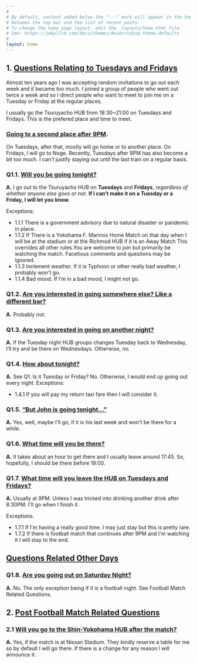 ```yaml
---
#
# By default, content added below the "---" mark will appear in the home page
# between the top bar and the list of recent posts.
# To change the home page layout, edit the _layouts/home.html file.
# See: https://jekyllrb.com/docs/themes/#overriding-theme-defaults
#
layout: home
---
```


## 1. [Questions Relating to Tuesdays and Fridays](tuesdays_and_fridays)

Almost ten years ago I was accepting random invitations to go out each week and it became too much. I joined a group of people who went out twice a week and so I direct people who want to meet to join me on a Tuesday or Friday at the regular places.

I usually go the Tsuruyacho HUB from 18:30~21:00 on Tuesdays and Fridays. This is the prefered place and time to meet. 

### [Going to a second place after 9PM](second_bar).

On Tuesdays, after that, mostly will go home or to another place. On Fridays, I will go to Noge. Recently, Tuesdays after 9PM has also become a bit too much. I can't justify staying out until the last train on a regular basis. 

### Q1.1. [Will you be going tonight?](going_tonight)
**A.** I go out to the Tsuruyacho HUB on **Tuesdays** and **Fridays**, *regardless of whether anyone else goes or not*. **If I can’t make it on a Tuesday or a Friday, I will let you know.**

Exceptions:  
* 1.1.1 There is a government advisory due to natural disaster or pandemic in place.
* 1.1.2 If There is a Yokohama F. Marinos Home Match on that day when I will be at the stadium or at the Richmod HUB if it is an Away Match This overrides all other rules.You are welcome to join but primarily be watching the match. Facetious comments and questions may be ignored.  
* 1.1.3 Inclement weather. If it is Typhoon or other really bad weather, I probably won't go.
* 1.1.4 Bad mood. If I’m in a bad mood, I might not go.

### Q1.2. [Are you interested in going somewhere else? Like a different bar?](different_bar)
**A.** Probably not.

### Q1.3. [Are you interested in going on another night?](different_night)
**A.** If the Tuesday night HUB groups changes Tuesday back to Wednesday, I’ll try and be there on Wednesdays. Otherwise, no.

### Q1.4. [How about tonight?](random_night)
**A.** See Q1. Is it Tuesday or Friday? No. Otherwise, I would end up going out every night. 
Exceptions:
* 1.4.1 If you will pay my return taxi fare then I will consider it. 

### Q1.5. [“But John is going tonight…”](but_john)
**A.** Yes, well, maybe I'll go, if it is his last week and won't be there for a while.

### Q1.6. [What time will you be there?](what_time)
**A.** It takes about an hour to get there and I usually leave around 17:45. So, hopefully, I should be there before 19:00.

### Q1.7. [What time will you leave the HUB on Tuesdays and Fridays?](when_leave)
**A.** Usually at 9PM. Unless I was tricked into drinking another drink after 8:30PM. I'll go when I finish it.

Exceptions.
* 1.7.1 If I'm having a really good time. I may just stay but this is pretty rare.
* 1.7.2 If there is football match that continues after 9PM and I'm watching it I will stay to the end.

## [Questions Related Other Days](other_days)

### Q1.8. [Are you going out on Saturday Night?](saturday_night)
**A.** No. The only exception being if it is a football night. See Football Match Related Questions.

## 2. [Post Football Match Related Questions](after_match)

### 2.1 [Will you go to the Shin-Yokohama HUB after the match?](shin_yoko)
**A.** Yes, if the match is at Nissan Stadium. They kindly reserve a table for me so by default I will go there. If there is a change for any reason I will announce it.
